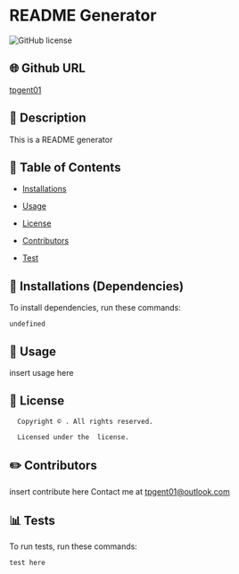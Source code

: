 # README Generator
![GitHub license](https://img.shields.io/badge/license--yellowgreen.svg)
## 🌐 Github URL
[tpgent01](https://github.com/tpgent01/)
## 💬 Description 
This is a README generator
## 📓 Table of Contents 
* [Installations](#dependencies)
* [Usage](#usage)

* [License](#license)

* [Contributors](#contributors)
* [Test](#test)
## 🔌 Installations (Dependencies)
To install dependencies, run these commands:
```
undefined
```
## 🎨 Usage
insert usage here
## 📛 License
      Copyright © . All rights reserved. 
      
      Licensed under the  license.
## ✏️ Contributors
insert contribute here
Contact me at tpgent01@outlook.com
## 📊 Tests
To run tests, run these commands:
```
test here
```
